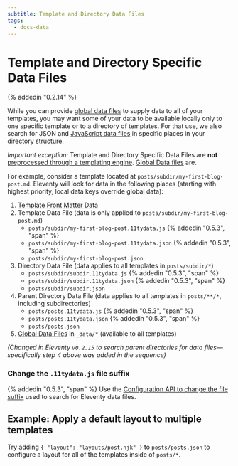 ```yaml
---
subtitle: Template and Directory Data Files
tags:
  - docs-data
---
```

# Template and Directory Specific Data Files

{% addedin "0.2.14" %}

While you can provide [global data files](/docs/data-global/) to supply data to all of your templates, you may want some of your data to be available locally only to one specific template or to a directory of templates. For that use, we also search for JSON and [JavaScript data files](/docs/data-js/) in specific places in your directory structure.

_Important exception:_ Template and Directory Specific Data Files are **not** [preprocessed through a templating engine](/docs/data-preprocessing/). [Global Data files](/docs/data-global/) are.

For example, consider a template located at `posts/subdir/my-first-blog-post.md`. Eleventy will look for data in the following places (starting with highest priority, local data keys override global data):

1. [Template Front Matter Data](/docs/data-frontmatter/)
1. Template Data File (data is only applied to `posts/subdir/my-first-blog-post.md`)
    * `posts/subdir/my-first-blog-post.11tydata.js` {% addedin "0.5.3", "span" %}
    * `posts/subdir/my-first-blog-post.11tydata.json` {% addedin "0.5.3", "span" %}
    * `posts/subdir/my-first-blog-post.json`
1. Directory Data File (data applies to all templates in `posts/subdir/*`)
    * `posts/subdir/subdir.11tydata.js` {% addedin "0.5.3", "span" %}
    * `posts/subdir/subdir.11tydata.json` {% addedin "0.5.3", "span" %}
    * `posts/subdir/subdir.json`
1. Parent Directory Data File (data applies to all templates in `posts/**/*`, including subdirectories)
    * `posts/posts.11tydata.js` {% addedin "0.5.3", "span" %}
    * `posts/posts.11tydata.json` {% addedin "0.5.3", "span" %}
    * `posts/posts.json`
1. [Global Data Files](/docs/data-global/) in `_data/*` (available to all templates)

_(Changed in Eleventy `v0.2.15` to search parent directories for data files—specifically step 4 above was added in the sequence)_

### Change the `.11tydata.js` file suffix

{% addedin "0.5.3", "span" %} Use the [Configuration API to change the file suffix](/docs/config/#change-file-suffix-for-template-and-directory-data-files) used to search for Eleventy data files.

## Example: Apply a default layout to multiple templates

Try adding `{ "layout": "layouts/post.njk" }` to `posts/posts.json` to configure a layout for all of the templates inside of `posts/*`.

